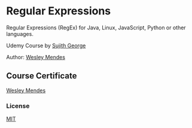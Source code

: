 # Regular Expressions

Regular Expressions (RegEx) for Java, Linux, JavaScript, Python or other languages.

Udemy Course by [Sujith George](https://www.udemy.com/course/regular-expressions-mastery/)

Author: [Wesley Mendes](https://github.com/WesGtoX)


## Course Certificate

[Wesley Mendes](http://ude.my/UC-f23aa1e9-9670-407d-b535-ff02c4d479eb)


### License

[MIT](LICENSE)
